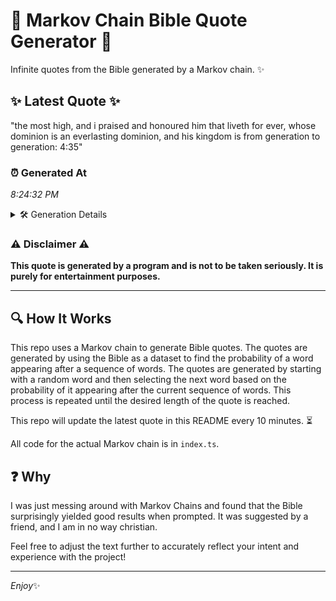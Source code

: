 # 📖 Markov Chain Bible Quote Generator 📖

Infinite quotes from the Bible generated by a Markov chain. ✨

## ✨ Latest Quote ✨
"the most high, and i praised and honoured him that liveth for ever, whose dominion is an everlasting dominion, and his kingdom is from generation to generation: 4:35"

### ⏰ Generated At
*8:24:32 PM*

<details>
    <summary>🛠️ Generation Details</summary>
    <p>
        <strong>🌱 Seed:</strong> the<br>
        <strong>🔄 Iterations:</strong> 27<br>
        <strong>📜 Context History:</strong><br>[ the ]: most<br>[ the, most ]: high,<br>[ the, most, high, ]: and<br>[ the, most, high,, and ]: i<br>[ the, most, high,, and, i ]: praised<br>[ the, most, high,, and, i, praised ]: and<br>[ most, high,, and, i, praised, and ]: honoured<br>[ high,, and, i, praised, and, honoured ]: him<br>[ and, i, praised, and, honoured, him ]: that<br>[ i, praised, and, honoured, him, that ]: liveth<br>[ praised, and, honoured, him, that, liveth ]: for<br>[ and, honoured, him, that, liveth, for ]: ever,<br>[ honoured, him, that, liveth, for, ever, ]: whose<br>[ him, that, liveth, for, ever,, whose ]: dominion<br>[ that, liveth, for, ever,, whose, dominion ]: is<br>[ liveth, for, ever,, whose, dominion, is ]: an<br>[ for, ever,, whose, dominion, is, an ]: everlasting<br>[ ever,, whose, dominion, is, an, everlasting ]: dominion,<br>[ whose, dominion, is, an, everlasting, dominion, ]: and<br>[ dominion, is, an, everlasting, dominion,, and ]: his<br>[ is, an, everlasting, dominion,, and, his ]: kingdom<br>[ an, everlasting, dominion,, and, his, kingdom ]: is<br>[ everlasting, dominion,, and, his, kingdom, is ]: from<br>[ dominion,, and, his, kingdom, is, from ]: generation<br>[ and, his, kingdom, is, from, generation ]: to<br>[ his, kingdom, is, from, generation, to ]: generation:<br>[ kingdom, is, from, generation, to, generation: ]: 4:35<br>
    </p>
</details>

### ⚠️ Disclaimer ⚠️
**This quote is generated by a program and is not to be taken seriously. It is purely for entertainment purposes.**

---

## 🔍 How It Works

This repo uses a Markov chain to generate Bible quotes. The quotes are generated by using the Bible as a dataset to find the probability of a word appearing after a sequence of words. The quotes are generated by starting with a random word and then selecting the next word based on the probability of it appearing after the current sequence of words. This process is repeated until the desired length of the quote is reached.

This repo will update the latest quote in this README every 10 minutes. ⏳

All code for the actual Markov chain is in `index.ts`.

## ❓ Why

I was just messing around with Markov Chains and found that the Bible surprisingly yielded good results when prompted. 
It was suggested by a friend, and I am in no way christian.

Feel free to adjust the text further to accurately reflect your intent and experience with the project!

---

*Enjoy*✨
